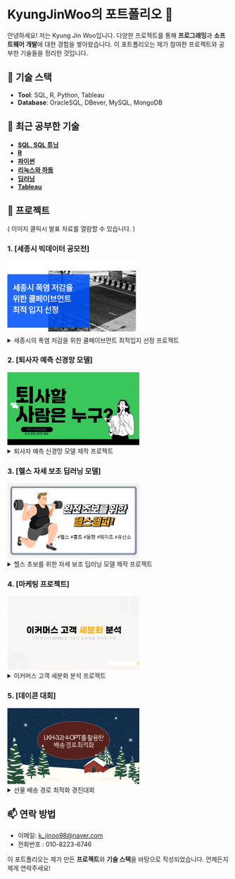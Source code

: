 # KyungJinWoo의 포트폴리오 👋

안녕하세요! 저는 Kyung Jin Woo입니다. 다양한 프로젝트를 통해 **프로그래밍**과 **소프트웨어 개발**에 대한 경험을 쌓아왔습니다. 이 포트폴리오는 제가 참여한 프로젝트와 공부한 기술들을 정리한 것입니다.

## 📌 기술 스택

- **Tool**: SQL, R, Python, Tableau
- **Database**: OracleSQL, DBever, MySQL, MongoDB



## 🌱 최근 공부한 기술

- [**SQL, SQL 튜닝**](https://www.notion.so/SQL-14b89c8bb0e380a69115d96a64e21fe2)
- [**R**](https://www.notion.so/R-139b151ddc8c49eba54c74ff4ad71947)
- [**파이썬**](https://www.notion.so/a0d42fcee4dc4e5392dd9a7f71cc4782)
- [**리눅스와 하둡**](https://www.notion.so/513334f539d24577ad4f453af7ebfaf6)
- [**딥러닝**](https://www.notion.so/11189c8bb0e380cdaca7cfe8ff044daf)
- [**Tableau**](https://github.com/KyungJinWoo/Tableau)



## 📝 프로젝트
( 이미지 클릭시 발표 자료를 열람할 수 있습니다. )

### 1. [세종시 빅데이터 공모전]
<a href="https://github.com/KyungJinWoo/KyungJinWoo/blob/main/%EC%84%B8%EC%A2%85%EC%8B%9C%20%EA%B3%B5%EB%AA%A8%EC%A0%84%20%EC%B5%9C%EC%A2%85.pdf">
  <img src="https://github.com/KyungJinWoo/KyungJinWoo/blob/main/%EC%84%B8%EC%A2%85%EC%8B%9C%20%EA%B3%B5%EB%AA%A8%EC%A0%84%20%EC%8D%B8%EB%84%A4%EC%9D%BC.png" width="300"/>
</a>

<details>
  <summary>세종시의 폭염 저감을 위한 쿨페이브먼트 최적입지 선정 프로젝트</summary>  
  
  **활용 데이터**  
  
  **<세종시 출퇴근 인구>**
  - 동별 종사자수 데이터  
  - 동별 상업지역 위치  

  **<세종시 정류장 일일 평균 이용객수 데이터>**
  - 버스 정류장별 이용자수 데이터(24.03~24.08)  
  - 버스 정류장 위치  

  **<세종시 통학 인구>**
  - [초등학교, 중학교, 고등학교, 특수학교, 대학교] 위치, 학생수 데이터  

  **사용 기술**: Python, TensorFlow, Numpy, Shap  

  **성과 및 역할**  
  - 학교, 상업지역, 정류장 밀도를 종합한 가중치 기반 입지 우선순위 설정  
  - SHAP 기반 중요변수 분석 및 시각화 수행  
  
</details>


### 2. [퇴사자 예측 신경망 모델]
<a href="https://www.notion.so/16089c8bb0e38143829df0b80c7f5720">
  <img src="https://github.com/KyungJinWoo/KyungJinWoo/blob/main/%EA%B9%83%ED%97%88%EB%B8%8C%20%EC%8D%B8%EB%84%A4%EC%9D%BC(%ED%87%B4%EC%82%AC%20%EC%97%90%EC%B8%A1).png" width="300"/>
</a>

<details>
  <summary>퇴사자 예측 신경망 모델 제작 프로젝트</summary>  

  **분석 목적**  
  기업의 인재 유지 전략 수립을 위한 퇴사 예측 모델 제작  

  **활용 데이터**  
  - Kaggle IBM HR Analytics 데이터  

  **사용 기술**: Python, TensorFlow, SHAP, 딥러닝 신경망 모델  
  
  **모델 성능**  
  훈련 정확도 : 99.49 %  
  AUC-ROC : 0.9961  
  훈련 Loss : 0.1374  
  테스트 정확도 : 98.64 %  
  F1-Score : 0.9864  
  테스트 Loss : 0.1727  

  **성과 및 역할**  
  - 중요변수 시각화를 통한 퇴사 영향 요인 분석
  - SHAP을 활용한 인사이트 도출
  
</details>


### 3. [헬스 자세 보조 딥러닝 모델]
<a href="https://www.notion.so/16089c8bb0e38143829df0b80c7f5720">
  <img src="https://github.com/KyungJinWoo/KyungJinWoo/blob/main/%ED%99%88%ED%8A%B8%EB%A0%88%EC%9D%B4%EB%8B%9D%20%EC%9E%90%EC%84%B8%20%ED%8F%89%EA%B0%80%20%EB%AA%A8%EB%8D%B8.png" width="300"/>
</a>

<details>
  <summary>헬스 초보를 위한 자세 보조 딥러닝 모델 제작 프로젝트</summary>  

  **목적**  
  실시간 자세 피드백 제공으로 운동 효과 및 정확성 향상  
   
  **활용 데이터**  
  - 피트니스 자세 이미지 데이터  
  - 비만율, 헬스 이용객 통계 자료  
  - 네이버 블로그 홈트 크롤링 데이터  

  **사용 기술**: TSM(Temporal, Shift Module), Bi-LSTM, Mediapipe, Flask  

  **성과 및 역할**  
  - 포즈 추정 기반 자세 분류 및 피드백 시스템 구현  
  - TSM, Bi-LSTM 모델 비교 실험 및 평가 수행  
  
</details>

### 4. [마케팅 프로젝트]
<a href="https://www.notion.so/16089c8bb0e38143829df0b80c7f5720">
  <img src="https://github.com/KyungJinWoo/KyungJinWoo/blob/main/%EB%A7%88%EC%BC%80%ED%8C%85%20%EC%8D%B8%EB%84%A4%EC%9D%BC.png" width="300"/>
</a>

<details>
  <summary>이커머스 고객 세분화 분석 프로젝트</summary>  
  
  **활용 데이터**  
  **데이터셋**  
  - **CUSTOMER_INFO** : 고객 정보  
  - **ONLINESALES_INFO** : 온라인 거래 정보  
  - **DISCOUNT_INFO** : 할인 쿠폰 정보  
  - **MARKETING_INFO** : 마케팅 비용 정보  
  - **TAX_INFO** : 세금 정보  
  데이콘 이커머스 고객 세분화 데이터 활용

  **사용 기술**: ScikitLearn, matplotlib, Numpy, seaborn, K-Means, Birch, K-medoids, PCA  

  ### 🛒 최종 마케팅 전략  
  **Cluster 0~3**  

  - **Cluster 0 : 저가 + 대량 구매형 고객**  
    - 품목 고급화 유도, 추가 구매 유도, 대량 구매 시 할인  

  - **Cluster 1 : 저가 + 쿠폰 민감형 고객**  
    - 구매가 몰려있는 Apparel, Nest-USA, Office 위주로 소액 쿠폰 제공  
    - 쿠폰 제공 시, 동일 카테고리 내 중가 이상의 가격대 상품 추천  
    - 번들 세일 적용  

  - **Cluster 2 : 중저가 + 할인율 민감형 고객**  
    - 구매가 많은 금, 토, 일요일에 타임 세일 적용  
    - 평균 단가보다 높은 금액대 제품 한정 고할인율 쿠폰 제공  
    - 평균 단가 상승을 유도하는 전략  

  - **Cluster 3 : 고가 + 쿠폰 둔감형 고객**  
    - 고가 상품 수요에 부응하는 프리미엄관 운영  


  **RFMV 세부 마케팅 전략**  

  - **UUUU : 모든 수치에서 높은 등급에 해당되는 고객군**  
    - 거래 횟수가 많은 수, 금요일에 일정 수요가 있으면서, 평균 단가가 비싼 카테고리인 (Nest-USA, Nest, Bags)에 해당하는 쿠폰을 제공  

  - **UDDD : 재참여 초기 단계의 고객군**  
    - 마지막 구매일로부터 22일이 넘어가는 시점에 리마인드 메세지 혹은 앱푸쉬 알림 (과도한 마케팅 압박을 줄이기 위해 3사분위수인 22일을 이용)  

  - **DUUU : 마지막 구매 이후 시간이 오래 지난 고객군**  
    - 구매가 많았던 Apparel, Nest-USA, Office, Drinkware, Lifestyle 카테고리 위주로 웰컴백 쿠폰 제공, 개인화된 메시지 발송  

  - **UUUD : 구매 카테고리가 한정적인 고객군**  
    - 인기 카테고리인 Nest-USA와 함께 자주 구매된 카테고리 상품(Apparel, Office, Drinkware, Lifestyle)을 추천
   
  - **DDDD : 이탈 고객군**  
    - 거래가 많았던 상품(Apparel, Nest-USA, Office)을 알고리즘에 노출 혹은 추천 메세지 발송
   
  **성과 및 역할**  
  - RFMD 기반 세분화 및 마케팅 전략 수립  
  - 고가/저가, 쿠폰 민감도 기반 고객별 세일 및 추천 전략 도출  
  - 실제 구매 유형과의 비교를 통한 타당성 검증  
</details>


### 5. [데이콘 대회]
<a href="https://www.notion.so/16089c8bb0e38143829df0b80c7f5720">
  <img src="https://github.com/KyungJinWoo/KyungJinWoo/blob/main/%EA%B2%BD%EB%A1%9C%20%EC%B5%9C%EC%A0%81%ED%99%94%20%EC%8D%B8%EB%84%A4%EC%9D%BC.png" width="300"/>
</a>

<details>
  <summary>선물 배송 경로 최적화 경진대회</summary>  
  
  **활용 데이터**  
  - 주어진 거리 행렬 및 TOWN별 수요량(대회처 제시 데이터)   

  **사용 기술**: LKH-3, 4-OPT  

  **성과 및 역할**  

  - 알고리즘 구현, 초기 경로 기반 4-OPT 알고리즘 최적화  
  - 최종 거리: 2173.58914  
  - 전체 241팀 중 7위  

  
</details>


## 📫 연락 방법

- 이메일: k_jinoo98@naver.com
- 전화번호 : 010-8223-6746


이 포트폴리오는 제가 만든 **프로젝트**와 **기술 스택**을 바탕으로 작성되었습니다. 언제든지 제게 연락주세요!

